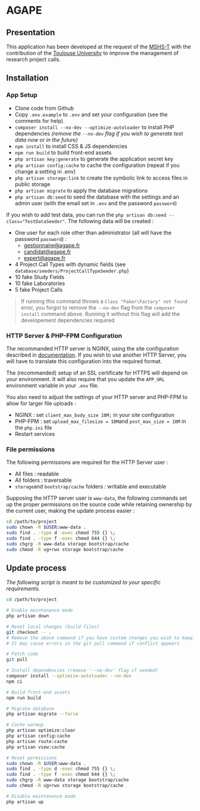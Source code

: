 # AGAPE

## Presentation

This application has been developed at the request of the [MSHS-T](https://mshs.univ-toulouse.fr/) with the contribution of the [Toulouse University](https://www.univ-toulouse.fr/) to improve the management of research project calls.

## Installation

### App Setup
 * Clone code from Github
 * Copy `.env.example` to `.env` and set your configuration (see the comments for help).
 * `composer install --no-dev --optimize-autoloader` to install PHP dependencies *(remove the `--no-dev` flag if you wish to generate test data now or in the future)*
 * `npm install` to install CSS & JS dependencies
 * `npm run build` to build front-end assets
 * `php artisan key:generate` to generate the application secret key
 * `php artisan config:cache` to cache the configuration (repeat if you change a setting in .env)
 * `php artisan storage:link` to create the symbolic link to access files in public storage
 * `php artisan migrate` to apply the database migrations
 * `php artisan db:seed` to seed the database with the settings and an admin user (with the email set in `.env` and the password `password`)

If you wish to add test data, you can run the `php artisan db:seed --class="TestDataSeeder"`. The following data will be created :
 * One user for each role other than administrator (all will have the password `password`) :
   * gestionnaire@agape.fr
   * candidat@agape.fr
   * expert@agape.fr
 * 4 Project Call Types with dynamic fields (see `database/seeders/ProjectCallTypeSeeder.php`)
 * 10 fake Study Fields
 * 10 fake Laboratories
 * 5 fake Project Calls
> If running this command throws a `Class "Faker\Factory" not found` error, you forgot to remove the `--no-dev` flag from the `composer install` command above. Running it without this flag will add the developement dependencies required

### HTTP Server & PHP-FPM Configuration

The recommanded HTTP server is NGINX, using the site configuration described in [documentation](https://laravel.com/docs/10.x/deployment#nginx). If you wish to use another HTTP Server, you will have to translate this configuration into the required format.

The (recommanded) setup of an SSL certificate for HTTPS will depend on your environment. It will also require that you update the `APP_URL` environment variable in your `.env` file.

You also need to adjust the settings of your HTTP server and PHP-FPM to allow for larger file uploads :
* NGINX : set `client_max_body_size 10M;` in your site configuration
* PHP-FPM : set `upload_max_filesize = 10M`and `post_max_size = 10M` in the `php.ini` file
* Restart services

### File permissions

The following permissions are required for the HTTP Server user :
* All files : readable
* All folders : traversable
* `storage`and `bootstrap/cache` folders : writable and executable

Supposing the HTTP server user is `www-data`, the following commands set up the proper permissions on the source code while retaining ownership by the current user, making the update process easier  :
```bash
cd /path/to/project
sudo chown -R $USER:www-data .
sudo find . -type d -exec chmod 755 {} \;
sudo find . -type f -exec chmod 644 {} \;
sudo chgrp -R www-data storage bootstrap/cache
sudo chmod -R ug+rwx storage bootstrap/cache
```

## Update process

*The following script is meant to be customized to your specific requirements.*

```bash
cd /path/to/project

# Enable maintenance mode
php artisan down

# Reset local changes (build files)
git checkout -- .
# Remove the above command if you have custom changes you wish to keep.
# It may cause errors in the git pull command if conflict appears

# Fetch code
git pull

# Install dependencies (remove '--no-dev' flag if needed)
composer install --optimize-autoloader --no-dev
npm ci

# Build front-end assets
npm run build

# Migrate database
php artisan migrate --force

# Cache warmup
php artisan optimize:clear
php artisan config:cache
php artisan route:cache
php artisan view:cache

# Reset permissions
sudo chown -R $USER:www-data .
sudo find . -type d -exec chmod 755 {} \;
sudo find . -type f -exec chmod 644 {} \;
sudo chgrp -R www-data storage bootstrap/cache
sudo chmod -R ug+rwx storage bootstrap/cache

# Disable maintenance mode
php artisan up
```